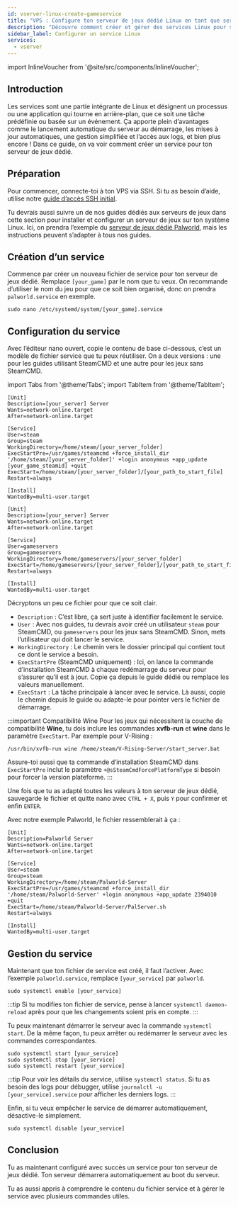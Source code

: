 ```yaml
---
id: vserver-linux-create-gameservice
title: "VPS : Configure ton serveur de jeux dédié Linux en tant que service"
description: "Découvre comment créer et gérer des services Linux pour serveurs de jeux dédiés afin d'assurer un démarrage automatique et une maintenance facile → En savoir plus maintenant"
sidebar_label: Configurer un service Linux
services:
  - vserver
---
```


import InlineVoucher from '@site/src/components/InlineVoucher';

## Introduction

Les services sont une partie intégrante de Linux et désignent un processus ou une application qui tourne en arrière-plan, que ce soit une tâche prédéfinie ou basée sur un événement. Ça apporte plein d’avantages comme le lancement automatique du serveur au démarrage, les mises à jour automatiques, une gestion simplifiée et l’accès aux logs, et bien plus encore ! Dans ce guide, on va voir comment créer un service pour ton serveur de jeux dédié.

<InlineVoucher />

## Préparation

Pour commencer, connecte-toi à ton VPS via SSH. Si tu as besoin d’aide, utilise notre [guide d’accès SSH initial](vserver-linux-ssh.md).

Tu devrais aussi suivre un de nos guides dédiés aux serveurs de jeux dans cette section pour installer et configurer un serveur de jeux sur ton système Linux. Ici, on prendra l’exemple du [serveur de jeux dédié Palworld](vserver-linux-palworld.md), mais les instructions peuvent s’adapter à tous nos guides.

## Création d’un service

Commence par créer un nouveau fichier de service pour ton serveur de jeux dédié. Remplace `[your_game]` par le nom que tu veux. On recommande d’utiliser le nom du jeu pour que ce soit bien organisé, donc on prendra `palworld.service` en exemple.
```
sudo nano /etc/systemd/system/[your_game].service
```

## Configuration du service

Avec l’éditeur nano ouvert, copie le contenu de base ci-dessous, c’est un modèle de fichier service que tu peux réutiliser. On a deux versions : une pour les guides utilisant SteamCMD et une autre pour les jeux sans SteamCMD.

import Tabs from '@theme/Tabs';
import TabItem from '@theme/TabItem';

<Tabs>
<TabItem value="steamcmd" label="Jeu SteamCMD" default>

```
[Unit]
Description=[your_server] Server
Wants=network-online.target
After=network-online.target

[Service]
User=steam
Group=steam
WorkingDirectory=/home/steam/[your_server_folder]
ExecStartPre=/usr/games/steamcmd +force_install_dir '/home/steam/[your_server_folder]' +login anonymous +app_update [your_game_steamid] +quit
ExecStart=/home/steam/[your_server_folder]/[your_path_to_start_file]
Restart=always

[Install]
WantedBy=multi-user.target
```

</TabItem>

<TabItem value="regular" label="Jeu classique">

```
[Unit]
Description=[your_server] Server
Wants=network-online.target
After=network-online.target

[Service]
User=gameservers
Group=gameservers
WorkingDirectory=/home/gameservers/[your_server_folder]
ExecStart=/home/gameservers/[your_server_folder]/[your_path_to_start_file]
Restart=always

[Install]
WantedBy=multi-user.target
```

</TabItem>
</Tabs>

Décryptons un peu ce fichier pour que ce soit clair.
- `Description` : C’est libre, ça sert juste à identifier facilement le service.
- `User` : Avec nos guides, tu devrais avoir créé un utilisateur `steam` pour SteamCMD, ou `gameservers` pour les jeux sans SteamCMD. Sinon, mets l’utilisateur qui doit lancer le service.
- `WorkingDirectory` : Le chemin vers le dossier principal qui contient tout ce dont le service a besoin.
- `ExecStartPre` (SteamCMD uniquement) : Ici, on lance la commande d’installation SteamCMD à chaque redémarrage du serveur pour s’assurer qu’il est à jour. Copie ça depuis le guide dédié ou remplace les valeurs manuellement.
- `ExecStart` : La tâche principale à lancer avec le service. Là aussi, copie le chemin depuis le guide ou adapte-le pour pointer vers le fichier de démarrage.

:::important Compatibilité Wine
Pour les jeux qui nécessitent la couche de compatibilité **Wine**, tu dois inclure les commandes **xvfb-run** et **wine** dans le paramètre `ExecStart`. Par exemple pour V-Rising :
```
/usr/bin/xvfb-run wine /home/steam/V-Rising-Server/start_server.bat
```

Assure-toi aussi que ta commande d’installation SteamCMD dans `ExecStartPre` inclut le paramètre `+@sSteamCmdForcePlatformType` si besoin pour forcer la version plateforme.
:::

Une fois que tu as adapté toutes les valeurs à ton serveur de jeux dédié, sauvegarde le fichier et quitte nano avec `CTRL + X`, puis `Y` pour confirmer et enfin `ENTER`.

Avec notre exemple Palworld, le fichier ressemblerait à ça :
```
[Unit]
Description=Palworld Server
Wants=network-online.target
After=network-online.target

[Service]
User=steam
Group=steam
WorkingDirectory=/home/steam/Palworld-Server
ExecStartPre=/usr/games/steamcmd +force_install_dir '/home/steam/Palworld-Server' +login anonymous +app_update 2394010 +quit
ExecStart=/home/steam/Palworld-Server/PalServer.sh
Restart=always

[Install]
WantedBy=multi-user.target
```

## Gestion du service

Maintenant que ton fichier de service est créé, il faut l’activer. Avec l’exemple `palworld.service`, remplace `[your_service]` par `palworld`.
```
sudo systemctl enable [your_service]
```

:::tip
Si tu modifies ton fichier de service, pense à lancer `systemctl daemon-reload` après pour que les changements soient pris en compte.
:::

Tu peux maintenant démarrer le serveur avec la commande `systemctl start`. De la même façon, tu peux arrêter ou redémarrer le serveur avec les commandes correspondantes.
```
sudo systemctl start [your_service]
sudo systemctl stop [your_service]
sudo systemctl restart [your_service]
```

:::tip
Pour voir les détails du service, utilise `systemctl status`. Si tu as besoin des logs pour débugger, utilise `journalctl -u [your_service].service` pour afficher les derniers logs.
:::

Enfin, si tu veux empêcher le service de démarrer automatiquement, désactive-le simplement.
```
sudo systemctl disable [your_service]
```

## Conclusion

Tu as maintenant configuré avec succès un service pour ton serveur de jeux dédié. Ton serveur démarrera automatiquement au boot du serveur.

Tu as aussi appris à comprendre le contenu du fichier service et à gérer le service avec plusieurs commandes utiles.

<InlineVoucher />